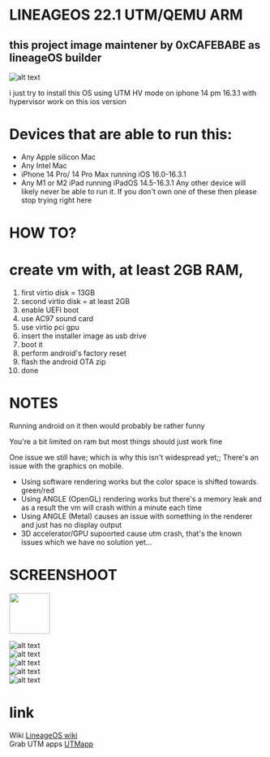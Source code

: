 # LINEAGEOS 22.1 UTM/QEMU ARM
## this project image maintener by 0xCAFEBABE as lineageOS builder

![alt text](https://github.com/cupecups/LineageOS-UTM-HV/blob/e060cfb31ff9aece3ce350fa1a0b5e847fd9f6ee/img/about%20Ln.png)

i just try to install this OS using UTM HV mode on iphone 14 pm 16.3.1 with hypervisor work on this ios version
# Devices that are able to run this:
- Any Apple silicon Mac
- Any Intel Mac
- iPhone 14 Pro/ 14 Pro Max running iOS 16.0-16.3.1
- Any M1 or M2 iPad running iPadOS 14.5-16.3.1
Any other device will likely never be able to run it.
If you don't own one of these then please stop trying right here

# HOW TO?
# create vm with, at least 2GB RAM, 
1. first virtio disk = 13GB
2. second virtio disk = at least 2GB
3. enable UEFI boot
4. use AC97 sound card
5. use virtio pci gpu
6. insert the installer image as usb drive
7. boot it
8. perform android's factory reset
9. flash the android OTA zip
10. done

# NOTES
Running android on it then would probably be rather funny

You're a bit limited on ram but most things should just work fine 

One issue we still have; which is why this isn't widespread yet;;
There's an issue with the graphics on mobile.
- Using software rendering works but the color space is shifted towards green/red
- Using ANGLE (OpenGL) rendering works but there's a memory leak and as a result the vm will crash within a minute each time 
- Using ANGLE (Metal) causes an issue with something in the renderer and just has no display output
- 3D accelerator/GPU supoorted cause utm crash, that's the known issues which we have no solution yet...

# SCREENSHOOT
<img src="https://github.com/cupecups/LineageOS-UTM-HV/blob/d3c54c8bbf76673e413b41c9083b78e86b874007/img/bootloader.png" width="80" height="80"/>

![alt text](https://github.com/cupecups/LineageOS-UTM-HV/blob/d3c54c8bbf76673e413b41c9083b78e86b874007/img/bootloader.png)
<br>
![alt text](https://github.com/cupecups/LineageOS-UTM-HV/blob/d3c54c8bbf76673e413b41c9083b78e86b874007/img/recovety.png)
<br>
![alt text](https://github.com/cupecups/LineageOS-UTM-HV/blob/d3c54c8bbf76673e413b41c9083b78e86b874007/img/about%20Ln.png)
<br>
![alt text](https://github.com/cupecups/LineageOS-UTM-HV/blob/d3c54c8bbf76673e413b41c9083b78e86b874007/img/magisk.PNG)
<br>
![alt text](https://github.com/cupecups/LineageOS-UTM-HV/blob/d3c54c8bbf76673e413b41c9083b78e86b874007/img/switcherpng.PNG)

# link
Wiki [LineageOS wiki](https://wiki.lineageos.org/libvirt-qemu#install-lineageos-to-the-virtual-machine)<br/>
Grab UTM apps [UTMapp](https://getutm.app/)
